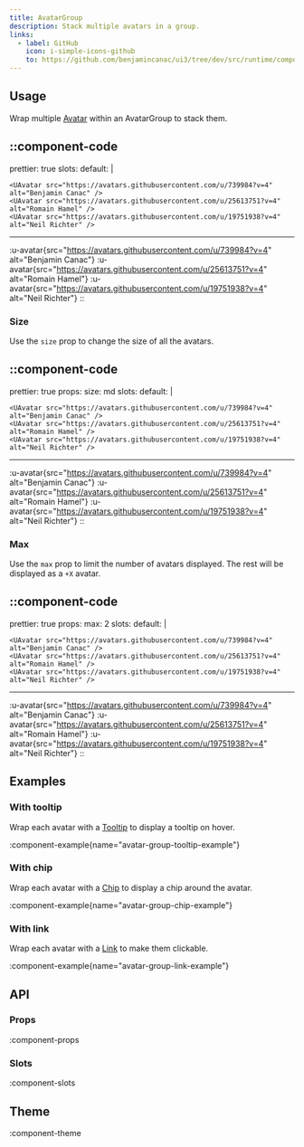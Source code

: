 ```yaml
---
title: AvatarGroup
description: Stack multiple avatars in a group.
links:
  - label: GitHub
    icon: i-simple-icons-github
    to: https://github.com/benjamincanac/ui3/tree/dev/src/runtime/components/AvatarGroup.vue
---
```


## Usage

Wrap multiple [Avatar](/components/avatar) within an AvatarGroup to stack them.

::component-code
---
prettier: true
slots:
  default: |

    <UAvatar src="https://avatars.githubusercontent.com/u/739984?v=4" alt="Benjamin Canac" />
    <UAvatar src="https://avatars.githubusercontent.com/u/25613751?v=4" alt="Romain Hamel" />
    <UAvatar src="https://avatars.githubusercontent.com/u/19751938?v=4" alt="Neil Richter" />
---
:u-avatar{src="https://avatars.githubusercontent.com/u/739984?v=4" alt="Benjamin Canac"}
:u-avatar{src="https://avatars.githubusercontent.com/u/25613751?v=4" alt="Romain Hamel"}
:u-avatar{src="https://avatars.githubusercontent.com/u/19751938?v=4" alt="Neil Richter"}
::

### Size

Use the `size` prop to change the size of all the avatars.

::component-code
---
prettier: true
props:
  size: md
slots:
  default: |

    <UAvatar src="https://avatars.githubusercontent.com/u/739984?v=4" alt="Benjamin Canac" />
    <UAvatar src="https://avatars.githubusercontent.com/u/25613751?v=4" alt="Romain Hamel" />
    <UAvatar src="https://avatars.githubusercontent.com/u/19751938?v=4" alt="Neil Richter" />
---
:u-avatar{src="https://avatars.githubusercontent.com/u/739984?v=4" alt="Benjamin Canac"}
:u-avatar{src="https://avatars.githubusercontent.com/u/25613751?v=4" alt="Romain Hamel"}
:u-avatar{src="https://avatars.githubusercontent.com/u/19751938?v=4" alt="Neil Richter"}
::

### Max

Use the `max` prop to limit the number of avatars displayed. The rest will be displayed as a `+X` avatar.

::component-code
---
prettier: true
props:
  max: 2
slots:
  default: |

    <UAvatar src="https://avatars.githubusercontent.com/u/739984?v=4" alt="Benjamin Canac" />
    <UAvatar src="https://avatars.githubusercontent.com/u/25613751?v=4" alt="Romain Hamel" />
    <UAvatar src="https://avatars.githubusercontent.com/u/19751938?v=4" alt="Neil Richter" />
---
:u-avatar{src="https://avatars.githubusercontent.com/u/739984?v=4" alt="Benjamin Canac"}
:u-avatar{src="https://avatars.githubusercontent.com/u/25613751?v=4" alt="Romain Hamel"}
:u-avatar{src="https://avatars.githubusercontent.com/u/19751938?v=4" alt="Neil Richter"}
::

## Examples

### With tooltip

Wrap each avatar with a [Tooltip](/components/tooltip) to display a tooltip on hover.

:component-example{name="avatar-group-tooltip-example"}

### With chip

Wrap each avatar with a [Chip](/components/chip) to display a chip around the avatar.

:component-example{name="avatar-group-chip-example"}

### With link

Wrap each avatar with a [Link](/components/link) to make them clickable.

:component-example{name="avatar-group-link-example"}

## API

### Props

:component-props

### Slots

:component-slots

## Theme

:component-theme
